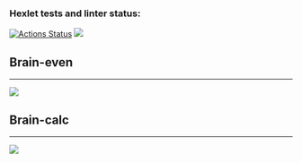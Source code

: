 ### Hexlet tests and linter status:
[![Actions Status](https://github.com/ofey51/frontend-project-lvl1/workflows/hexlet-check/badge.svg)](https://github.com/ofey51/frontend-project-lvl1/actions)
<a href="https://codeclimate.com/github/ofey51/frontend-project-lvl1/maintainability"><img src="https://api.codeclimate.com/v1/badges/7fe7f74b41b1d176488d/maintainability" /></a>
<h2>Brain-even</h2>
<hr>
<a href="https://asciinema.org/a/hCkc9wfoWd8mUBtaL0saOoyV8" target="_blank"><img src="https://asciinema.org/a/hCkc9wfoWd8mUBtaL0saOoyV8.svg" /></a>
<h2>Brain-calc</h2>
<hr>
<a href="https://asciinema.org/a/uUL5i5OAmOoXVxmzbsJ2DvUar" target="_blank"><img src="https://asciinema.org/a/uUL5i5OAmOoXVxmzbsJ2DvUar.svg" /></a>